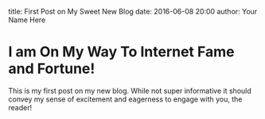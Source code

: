 title: First Post on My Sweet New Blog
date: 2016-06-08 20:00
author: Your Name Here

# I am On My Way To Internet Fame and Fortune!

This is my first post on my new blog. While not super informative it
should convey my sense of excitement and eagerness to engage with you,
the reader!
